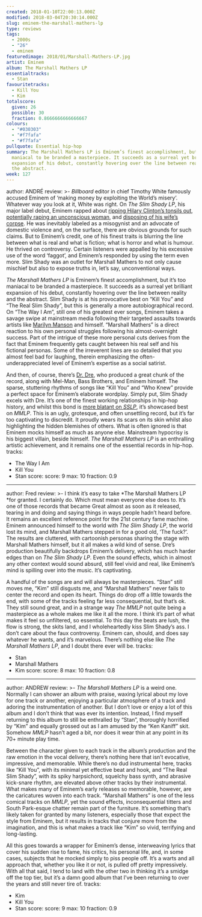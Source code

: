 ```yaml
---
created: 2018-01-10T22:00:13.000Z
modified: 2018-03-04T20:30:14.000Z
slug: eminem-the-marshall-mathers-lp
type: reviews
tags:
  - 2000s
  - "26"
  - eminem
featuredimage: 2018/01/Marshall-Mathers-LP.jpg
artist: Eminem
album: The Marshall Mathers LP
essentialtracks:
  - Stan
favouritetracks:
  - Kill You
  - Kim
totalscore:
  given: 26
  possible: 30
  fraction: 0.8666666666666667
colours:
  - "#030303"
  - "#f7fafa"
  - "#f7fafa"
pullquote: Essential hip-hop
summary: The Marshall Mathers LP is Eminem’s finest accomplishment, but it’s too
  maniacal to be branded a masterpiece. It succeeds as a surreal yet brilliant
  expansion of his debut, constantly hovering over the line between reality and
  the abstract.
week: 127
---
```

author: ANDRÉ
review: >-
  *Billboard* editor in chief Timothy White famously accused Eminem of ‘making
  money by exploiting the World’s misery’. Whatever way you look at it, White
  was right. On *The Slim Shady LP*, his major label debut, Eminem rapped about
  [ripping Hilary Clinton’s tonsils
  out](<https://www.youtube.com/watch?v=ubEublECnMU>), [potentially raping an
  unconscious woman](<https://www.youtube.com/watch?v=Xbw_BxDwdjk>), and
  [disposing of his wife’s
  corpse](<https://www.youtube.com/watch?v=wFM5UKYorFg>). He was inevitably
  labeled as a misogynist and an advocate of domestic violence and, on the
  surface, there are obvious grounds for such claims. But to Eminem’s credit,
  one of his finest traits is blurring the line between what is real and what is
  fiction; what is horror and what is humour. He thrived on controversy. Certain
  listeners were appalled by his excessive use of the word ‘faggot’, and
  Eminem’s responded by using the term even more. Slim Shady was an outlet for
  Marshall Mathers to not only cause mischief but also to expose truths in,
  let’s say, unconventional ways.

  *The Marshall Mathers LP* is Eminem’s finest accomplishment, but it’s too maniacal to be branded a masterpiece. It succeeds as a surreal yet brilliant expansion of his debut, constantly hovering over the line between reality and the abstract. Slim Shady is at his provocative best on “Kill You” and “The Real Slim Shady”, but this is generally a more autobiographical record. On “The Way I Am”, still one of his greatest ever songs, Eminem takes a savage swipe at mainstream media following their targeted assaults towards artists like [Marilyn Manson](<reviews/review-heaven-upside-down-marilyn-manson/>) and himself. “Marshall Mathers” is a direct reaction to his own personal struggles following his almost-overnight success. Part of the intrigue of these more personal cuts derives from the fact that Eminem frequently gets caught between his real self and his fictional personas. Some of the irreverent lines are so detailed that you almost feel bad for laughing, therein emphasizing the often-underappreciated level of Eminem’s expertise as a social satirist.

  And then, of course, there’s [Dr. Dre](<reviews/dr-dre-compton/>), who produced a great chunk of the record, along with Mel-Man, Bass Brothers, and Eminem himself. The sparse, stuttering rhythms of songs like “Kill You” and “Who Knew” provide a perfect space for Eminem’s elaborate wordplay. Simply put, Slim Shady excels with Dre. It’s one of the finest working relationships in hip-hop history, and whilst this bond is [more blatant on *SSLP*](<https://www.youtube.com/watch?v=Xbw_BxDwdjk>), it’s showcased best on *MMLP*. This is an ugly, grotesque, and often unsettling record, but it’s far too captivating to discredit. It proudly wears its scars on its skin whilst also highlighting the hidden blemishes of others. What is often ignored is that Eminem mocks himself as much as anyone else. Mainstream hypocrisy is his biggest villain, beside himself. *The Marshall Mathers LP* is an enthralling artistic achievement, and it remains one of the essential records in hip-hop.
tracks:
  - The Way I Am
  - ­­Kill You
  - ­­Stan
score:
  score: 9
  max: 10
  fraction: 0.9
---
author: Fred
review: >-
  I think it’s easy to take *The Marshall Mathers LP *for granted. I certainly
  do. Which must mean everyone else does to. It’s one of those records that
  became Great almost as soon as it released, tearing in and doing and saying
  things in ways people hadn’t heard before. It remains an excellent reference
  point for the 21st century fame machine. Eminem announced himself to the world
  with *The Slim Shady LP*, the world lost its mind, and Marshall Mathers
  stepped in for a good old, ‘The fuck?’. The results are cluttered, with
  cartoonish personas sharing the stage with Marshall Mathers himself, but it
  all makes a wild kind of sense. Dre’s production beautifully backdrops
  Eminem’s delivery, which has much harder edges than on *The Slim Shady LP*.
  Even the sound effects, which in almost any other context would sound absurd,
  still feel vivid and real, like Eminem’s mind is spilling over into the music.
  It’s captivating.

  A handful of the songs are and will always be masterpieces. “Stan” still moves me, “Kim” still disgusts me, and “Marshall Mathers” never fails to center the record and open its heart. Things do drop off a little towards the end, with some of the tracks feeling far less consequential, but that’s ok. They still sound great, and in a strange way *The MMLP* not quite being a masterpiece as a whole makes me like it all the more. I think it’s part of what makes it feel so unfiltered, so essential. To this day the beats are lush, the flow is strong, the skits land, and I wholeheartedly kiss Slim Shady’s ass. I don’t care about the faux controversy. Eminem can, should, and does say whatever he wants, and it’s marvelous. There’s nothing else like *The Marshall Mathers LP*, and I doubt there ever will be.
tracks:
  - Stan
  - ­­Marshall Mathers
  - ­­Kim
score:
  score: 8
  max: 10
  fraction: 0.8
---
author: ANDREW
review: >-
  *The Marshall Mathers LP* is a weird one. Normally I can shower an album with
  praise, waxing lyrical about my love for one track or another, enjoying a
  particular atmosphere of a track and adoring the instrumentation of another.
  But I don’t love or enjoy a lot of this album and I don’t think that was ever
  its intention. Instead, I find myself returning to this album to still be
  enthralled by “Stan”, thoroughly horrified by “Kim” and equally grossed out as
  I am amused by the “Ken Kaniff” skit. Somehow *MMLP* hasn’t aged a bit, nor
  does it wear thin at any point in its 70+ minute play time.

  Between the character given to each track in the album’s production and the raw emotion in the vocal delivery, there’s nothing here that isn’t evocative, impressive, and memorable. While there’s no dud instrumental here, tracks like “Kill You”, with its minimal yet effective beat and hook, and “The Real Slim Shady”, with its spiky harpsichord, squelchy bass synth, and abrasive kick-snare rhythm, are elevated above other tracks by their instrumental. What makes many of Eminem’s early releases so memorable, however, are the caricatures woven into each track. “Marshall Mathers” is one of the less comical tracks on *MMLP*, yet the sound effects, inconsequential titters and South Park-esque chatter remain part of the furniture. It’s something that’s likely taken for granted by many listeners, especially those that expect the style from Eminem, but it results in tracks that conjure more from the imagination, and this is what makes a track like “Kim” so vivid, terrifying and long-lasting.

  All this goes towards a wrapper for Eminem’s dense, interweaving lyrics that cover his sudden rise to fame, his critics, his personal life, and, in some cases, subjects that he mocked simply to piss people off. It’s a warts and all approach that, whether you like it or not, is pulled off pretty impressively. With all that said, I tend to land with the other two in thinking it’s a smidge off the top tier, but it’s a damn good album that I’ve been returning to over the years and still never tire of.
tracks:
  - Kim
  - ­­Kill You
  - ­­Stan
score:
  score: 9
  max: 10
  fraction: 0.9
